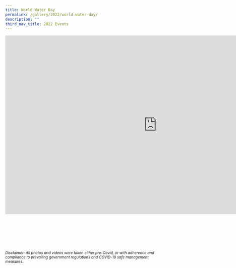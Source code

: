 ```yaml
---
title: World Water Day
permalink: /gallery/2022/world-water-day/
description: ""
third_nav_title: 2022 Events
---
```

<iframe allowfullscreen="true" height="569" width="960" frameborder="0" src="https://docs.google.com/presentation/d/e/2PACX-1vScdLsI5PVN9UcsqZP0lnRsE5_iHjdRBEjBKC2ITJVk4tO7o0KHOluaiqvvS7N3SKzZ4V_JTY9xC9H3/embed?start=true&amp;loop=true&amp;delayms=5000"></iframe>

<br><br><br><br><br><br>
<sup>_Disclaimer: All photos and videos were taken either pre-Covid, or with adherence and compliance to prevailing government regulations and COVID-19 safe management measures._</sup>